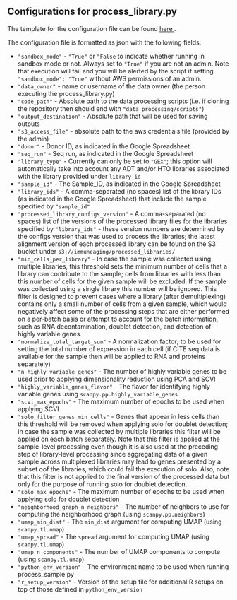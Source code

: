## Configurations for process_library.py

The template for the configuration file can be found <a href="https://github.com/YosefLab/Immune-Aging-Data-Hub/tree/main/data_processing/configs_templates/process_library.configs_file.example.txt">here </a>.

The configuration file is formatted as json with the following fields:

* `"sandbox_mode"` - `"True"` or `"False` to indicate whether running in sandbox mode or not. Always set to `"True"` if you are not an admin. Note that execution will fail and you will be alerted by the script if setting `"sandbox_mode": "True"` without AWS permissions of an admin.
* `"data_owner"` - name or username of the data owner (the person executing the process_library.py)
* `"code_path"` - Absolute path to the data processing scripts (i.e. if cloning the repository then should end with `"data_processing/scripts"`)
* `"output_destination"` - Absolute path that will be used for saving outputs
* `"s3_access_file"` - absolute path to the aws credentials file (provided by the admin)
* `"donor"` - Donor ID, as indicated in the Google Spreadsheet
* `"seq_run"` - Seq run, as indicated in the Google Spreadsheet
* `"library_type"` - Currently can only be set to `"GEX"`; this option will automatically take into account any ADT and/or HTO libraries associated with the library provided under `library_id`
* `"sample_id"` - The Sample_ID, as indicated in the Google Spreadsheet
* `"library_ids"` - A comma-separated (no spaces) list of the library IDs (as indicated in the Google Spreadsheet) that include the sample specified by `"sample_id"`
* `"processed_library_configs_version"` - A comma-separated (no spaces) list of the versions of the processed library files for the libraries specified by `"library_ids"` - these version numbers are determined by the configs version that was used to process the libraries; the latest alignment version of each processed library can be found on the S3 bucket under `s3://immuneaging/processed_libraries/`
* `"min_cells_per_library"` - In case the sample was collected using multiple libraries, this threshold sets the minimum number of cells that a library can contribute to the sample; cells from libraries with less than this number of cells for the given sample will be excluded. If the sample was collected using a single library this number will be ignored. This filter is designed to prevent cases where a library (after demultiplexing) contains only a small number of cells from a given sample, which would negatively affect some of the processing steps that are either performed on a per-batch basis or attempt to account for the batch information, such as RNA decontamination, doublet detection, and detection of highly variable genes.
* `"normalize_total_target_sum"` - A normalization factor; to be used for setting the total number of expression in each cell (if CITE seq data is available for the sample then will be applied to RNA and proteins separately)
* `"n_highly_variable_genes"` - The number of highly variable genes to be used prior to applying dimensionality reduction using PCA and SCVI
* `"highly_variable_genes_flavor"` - The flavor for identifying highly variable genes using `scanpy.pp.highly_variable_genes`
* `"scvi_max_epochs"` - The maximum number of epochs to be used when applying SCVI
* `"solo_filter_genes_min_cells"` - Genes that appear in less cells than this threshold will be removed when applying solo for doublet detection; in case the sample was collected by multiple libraries this filter will be applied on each batch separately. Note that this filter is applied at the sample-level processing even though it is also used at the preceding step of library-level processing since aggregating data of a given sample across multiplexed libraries may lead to genes presented by a subset oof the libraries, which could fail the execution of solo. Also, note that this filter is not applied to the final version of the processed data but only for the purpose of running solo for doublet detection.
* `"solo_max_epochs"` - The maximum number of epochs to be used when applying solo for doublet detection
* `"neighborhood_graph_n_neighbors"` - The number of neighbors to use for computing the neighborhood graph (using `scanpy.pp.neighbors`)
* `"umap_min_dist"` - The `min_dist` argument for computing UMAP (using `scanpy.tl.umap`)
* `"umap_spread"` - The `spread` argument for computing UMAP (using `scanpy.tl.umap`)
* `"umap_n_components"` - The number of UMAP components to compute (using `scanpy.tl.umap`)
* `"python_env_version"` - The environment name to be used when running process_sample.py
* `"r_setup_version"` - Version of the setup file for additional R setups on top of those defined in `python_env_version`
